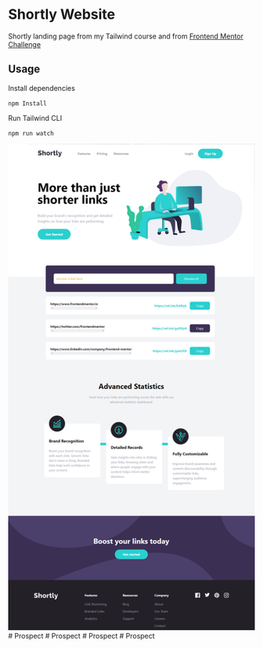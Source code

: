 # Shortly Website

Shortly landing page from my Tailwind course and from [Frontend Mentor Challenge](https://www.frontendmentor.io/challenges/url-shortening-api-landing-page-2ce3ob-G)

## Usage

Install dependencies

```
npm Install
```

Run Tailwind CLI

```
npm run watch
```

![Alt text](images/shortly.png)
#   P r o s p e c t 
 
 #   P r o s p e c t 
 
 #   P r o s p e c t 
 
 #   P r o s p e c t 
 
 